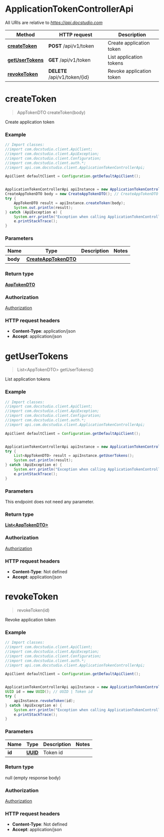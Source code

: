 # ApplicationTokenControllerApi

All URIs are relative to *https://api.docstudio.com*

Method | HTTP request | Description
------------- | ------------- | -------------
[**createToken**](ApplicationTokenControllerApi.md#createToken) | **POST** /api/v1/token | Create application token
[**getUserTokens**](ApplicationTokenControllerApi.md#getUserTokens) | **GET** /api/v1/token | List application tokens
[**revokeToken**](ApplicationTokenControllerApi.md#revokeToken) | **DELETE** /api/v1/token/{id} | Revoke application token

<a name="createToken"></a>
# **createToken**
> AppTokenDTO createToken(body)

Create application token

### Example
```java
// Import classes:
//import com.docstudio.client.ApiClient;
//import com.docstudio.client.ApiException;
//import com.docstudio.client.Configuration;
//import com.docstudio.client.auth.*;
//import api.com.docstudio.client.ApplicationTokenControllerApi;

ApiClient defaultClient = Configuration.getDefaultApiClient();


ApplicationTokenControllerApi apiInstance = new ApplicationTokenControllerApi();
CreateAppTokenDTO body = new CreateAppTokenDTO(); // CreateAppTokenDTO | 
try {
    AppTokenDTO result = apiInstance.createToken(body);
    System.out.println(result);
} catch (ApiException e) {
    System.err.println("Exception when calling ApplicationTokenControllerApi#createToken");
    e.printStackTrace();
}
```

### Parameters

Name | Type | Description  | Notes
------------- | ------------- | ------------- | -------------
 **body** | [**CreateAppTokenDTO**](CreateAppTokenDTO.md)|  |

### Return type

[**AppTokenDTO**](AppTokenDTO.md)

### Authorization

[Authorization](../README.md#Authorization)

### HTTP request headers

 - **Content-Type**: application/json
 - **Accept**: application/json

<a name="getUserTokens"></a>
# **getUserTokens**
> List&lt;AppTokenDTO&gt; getUserTokens()

List application tokens

### Example
```java
// Import classes:
//import com.docstudio.client.ApiClient;
//import com.docstudio.client.ApiException;
//import com.docstudio.client.Configuration;
//import com.docstudio.client.auth.*;
//import api.com.docstudio.client.ApplicationTokenControllerApi;

ApiClient defaultClient = Configuration.getDefaultApiClient();


ApplicationTokenControllerApi apiInstance = new ApplicationTokenControllerApi();
try {
    List<AppTokenDTO> result = apiInstance.getUserTokens();
    System.out.println(result);
} catch (ApiException e) {
    System.err.println("Exception when calling ApplicationTokenControllerApi#getUserTokens");
    e.printStackTrace();
}
```

### Parameters
This endpoint does not need any parameter.

### Return type

[**List&lt;AppTokenDTO&gt;**](AppTokenDTO.md)

### Authorization

[Authorization](../README.md#Authorization)

### HTTP request headers

 - **Content-Type**: Not defined
 - **Accept**: application/json

<a name="revokeToken"></a>
# **revokeToken**
> revokeToken(id)

Revoke application token

### Example
```java
// Import classes:
//import com.docstudio.client.ApiClient;
//import com.docstudio.client.ApiException;
//import com.docstudio.client.Configuration;
//import com.docstudio.client.auth.*;
//import api.com.docstudio.client.ApplicationTokenControllerApi;

ApiClient defaultClient = Configuration.getDefaultApiClient();


ApplicationTokenControllerApi apiInstance = new ApplicationTokenControllerApi();
UUID id = new UUID(); // UUID | Token id
try {
    apiInstance.revokeToken(id);
} catch (ApiException e) {
    System.err.println("Exception when calling ApplicationTokenControllerApi#revokeToken");
    e.printStackTrace();
}
```

### Parameters

Name | Type | Description  | Notes
------------- | ------------- | ------------- | -------------
 **id** | [**UUID**](.md)| Token id |

### Return type

null (empty response body)

### Authorization

[Authorization](../README.md#Authorization)

### HTTP request headers

 - **Content-Type**: Not defined
 - **Accept**: application/json

